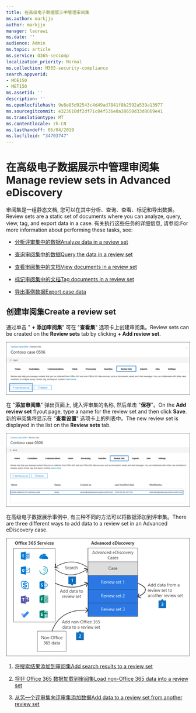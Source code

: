```yaml
---
title: 在高级电子数据展示中管理审阅集
ms.author: markjjo
author: markjjo
manager: laurawi
ms.date: ''
audience: Admin
ms.topic: article
ms.service: O365-seccomp
localization_priority: Normal
ms.collection: M365-security-compliance
search.appverid:
- MOE150
- MET150
ms.assetid: ''
description: ''
ms.openlocfilehash: 9e8e85d92543c4d49ad7841f8b2592a539a13977
ms.sourcegitcommit: e323610df2df71c84f536e8a38650d33d8069e41
ms.translationtype: MT
ms.contentlocale: zh-CN
ms.lasthandoff: 06/04/2019
ms.locfileid: "34703747"
---
```

# <a name="manage-review-sets-in-advanced-ediscovery"></a><span data-ttu-id="7a537-102">在高级电子数据展示中管理审阅集</span><span class="sxs-lookup"><span data-stu-id="7a537-102">Manage review sets in Advanced eDiscovery</span></span>

<span data-ttu-id="7a537-103">审阅集是一组静态文档, 您可以在其中分析、查询、查看、标记和导出数据。</span><span class="sxs-lookup"><span data-stu-id="7a537-103">Review sets are a static set of documents where you can analyze, query, view, tag, and export data in a case.</span></span> <span data-ttu-id="7a537-104">有关执行这些任务的详细信息, 请参阅:</span><span class="sxs-lookup"><span data-stu-id="7a537-104">For more information about performing these tasks, see:</span></span>

- [<span data-ttu-id="7a537-105">分析评审集中的数据</span><span class="sxs-lookup"><span data-stu-id="7a537-105">Analyze data in a review set</span></span>](analyzing-data-in-review-set.md)

- [<span data-ttu-id="7a537-106">查询审阅集中的数据</span><span class="sxs-lookup"><span data-stu-id="7a537-106">Query the data in a review set</span></span>](review-set-search.md)

- [<span data-ttu-id="7a537-107">查看审阅集中的文档</span><span class="sxs-lookup"><span data-stu-id="7a537-107">View documents in a review set</span></span>](view-documents-in-review-set.md)

- [<span data-ttu-id="7a537-108">标记审阅集中的文档</span><span class="sxs-lookup"><span data-stu-id="7a537-108">Tag documents in a review set</span></span>](tagging-documents.md)

- [<span data-ttu-id="7a537-109">导出事例数据</span><span class="sxs-lookup"><span data-stu-id="7a537-109">Export case data</span></span>](exporting-data-ediscover20.md)

## <a name="create-a-review-set"></a><span data-ttu-id="7a537-110">创建审阅集</span><span class="sxs-lookup"><span data-stu-id="7a537-110">Create a review set</span></span>

<span data-ttu-id="7a537-111">通过单击 " **+ 添加审阅集**" 可在 "**查看集**" 选项卡上创建审阅集。</span><span class="sxs-lookup"><span data-stu-id="7a537-111">Review sets can be created on the **Review sets** tab by clicking **+ Add review set**.</span></span>

![添加审阅集](../media/f45c51d9-585d-47d1-b7fb-0288715e0b6a.png)

<span data-ttu-id="7a537-113">在 "**添加审阅集**" 弹出页面上, 键入评审集的名称, 然后单击 "**保存**"。</span><span class="sxs-lookup"><span data-stu-id="7a537-113">On the **Add review set** flyout page, type a name for the review set and then click **Save**.</span></span> <span data-ttu-id="7a537-114">新的审阅集将显示在 "**查看设置**" 选项卡上的列表中。</span><span class="sxs-lookup"><span data-stu-id="7a537-114">The new review set is displayed in the list on the **Review sets** tab.</span></span>

![查看 "设置" 选项卡上列出的新审阅集](../media/AeDnewreviewset.png)

<span data-ttu-id="7a537-116">在高级电子数据展示事例中, 有三种不同的方法可以将数据添加到评审集。</span><span class="sxs-lookup"><span data-stu-id="7a537-116">There are three different ways to add data to a review set in an Advanced eDiscovery case.</span></span>

![添加到评审集的三种方法](../media/1f1f4efd-c03b-4255-bc3d-df358e56549c.png)

1. [<span data-ttu-id="7a537-118">将搜索结果添加到审阅集</span><span class="sxs-lookup"><span data-stu-id="7a537-118">Add search results to a review set</span></span>](add-data-to-review-set.md)

2. [<span data-ttu-id="7a537-119">将非 Office 365 数据加载到审阅集</span><span class="sxs-lookup"><span data-stu-id="7a537-119">Load non-Office 365 data into a review set</span></span>](load-non-office365-data.md)

3. [<span data-ttu-id="7a537-120">从另一个评审集向评审集添加数据</span><span class="sxs-lookup"><span data-stu-id="7a537-120">Add data to a review set from another review set</span></span>](add-data-to-review-set-from-another-review-set.md)
